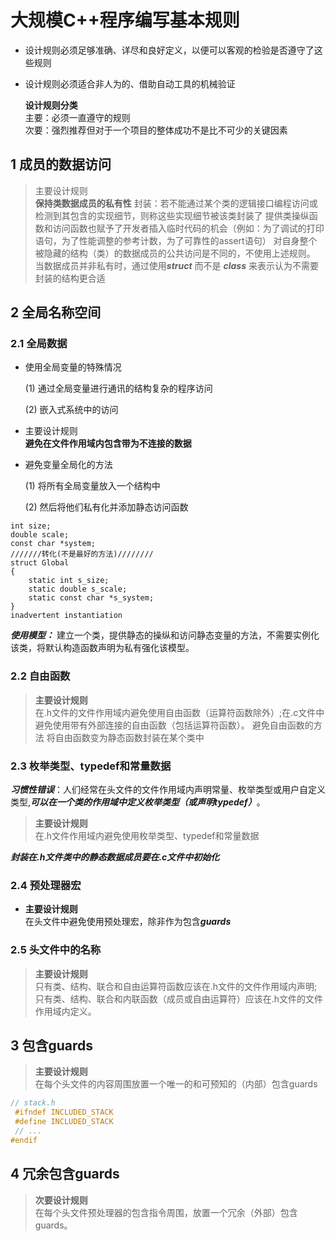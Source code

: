 
# 大规模C++程序编写基本规则

- 设计规则必须足够准确、详尽和良好定义，以便可以客观的检验是否遵守了这些规则  
- 设计规则必须适合非人为的、借助自动工具的机械验证  

    **设计规则分类**  
    主要：必须一直遵守的规则  
    次要：强烈推荐但对于一个项目的整体成功不是比不可少的关键因素  

## 1 成员的数据访问

> 主要设计规则  
**保持类数据成员的私有性**
> 封装：若不能通过某个类的逻辑接口编程访问或检测到其包含的实现细节，则称这些实现细节被该类封装了
> 提供类操纵函数和访问函数也赋予了开发者插入临时代码的机会（例如：为了调试的打印语句，为了性能调整的参考计数，为了可靠性的assert语句）
> 对自身整个被隐藏的结构（类）的数据成员的公共访问是不同的，不使用上述规则。
> 当数据成员并非私有时，通过使用***struct***  而不是 ***class*** 来表示认为不需要封装的结构更合适

## 2 全局名称空间

### 2.1 全局数据

- 使用全局变量的特殊情况  

    (1) 通过全局变量进行通讯的结构复杂的程序访问  

    (2) 嵌入式系统中的访问  

- 主要设计规则  
**避免在文件作用域内包含带为不连接的数据**  

- 避免变量全局化的方法  

    (1) 将所有全局变量放入一个结构中

    (2) 然后将他们私有化并添加静态访问函数  

```C++全局变量
int size;
double scale;
const char *system;
///////转化(不是最好的方法)////////
struct Global
{
    static int s_size;
    static double s_scale;
    static const char *s_system;
}
inadvertent instantiation
```

***使用模型：*** 建立一个类，提供静态的操纵和访问静态变量的方法，不需要实例化该类，将默认构造函数声明为私有强化该模型。

### 2.2 自由函数

> **主要设计规则**  
在.h文件的文件作用域内避免使用自由函数（运算符函数除外）;在.c文件中避免使用带有外部连接的自由函数（包括运算符函数）。
> 避免自由函数的方法
将自由函数变为静态函数封装在某个类中

### 2.3 枚举类型、typedef和常量数据

***习惯性错误***：人们经常在头文件的文件作用域内声明常量、枚举类型或用户自定义类型,***可以在一个类的作用域中定义枚举类型（或声明typedef）***。

> **主要设计规则**  
在.h文件作用域内避免使用枚举类型、typedef和常量数据  

***封装在.h文件类中的静态数据成员要在.c文件中初始化***

### 2.4 预处理器宏

- **主要设计规则**  
在头文件中避免使用预处理宏，除非作为包含***guards***

### 2.5 头文件中的名称

> **主要设计规则**  
只有类、结构、联合和自由运算符函数应该在.h文件的文件作用域内声明;只有类、结构、联合和内联函数（成员或自由运算符）应该在.h文件的文件作用域内定义。

## 3 包含guards

> **主要设计规则**  
在每个头文件的内容周围放置一个唯一的和可预知的（内部）包含guards  

```C++ guards
// stack.h
 #ifndef INCLUDED_STACK
 #define INCLUDED_STACK
 // ...
#endif
```

## 4 冗余包含guards

> **次要设计规则**  
在每个头文件预处理器的包含指令周围，放置一个冗余（外部）包含guards。





